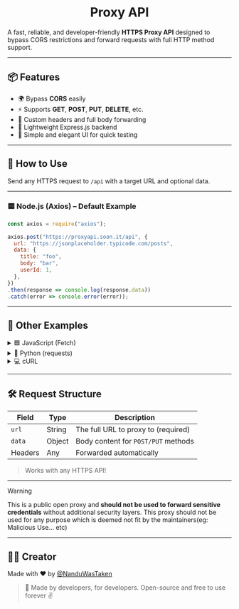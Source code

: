 <h1 align="center">Proxy API</h1>

A fast, reliable, and developer-friendly **HTTPS Proxy API** designed to bypass CORS restrictions and forward requests with full HTTP method support.


---

## 📦 Features

- 🌍 Bypass **CORS** easily  
- ⚡ Supports **GET**, **POST**, **PUT**, **DELETE**, etc.  
- 🔐 Custom headers and full body forwarding  
- 🚀 Lightweight Express.js backend  
- 🧩 Simple and elegant UI for quick testing  

---

## 📖 How to Use

Send any HTTPS request to `/api` with a target URL and optional data.

---

### 🟨 Node.js (Axios) – Default Example

```js
const axios = require("axios");

axios.post("https://proxyapi.soon.it/api", {
  url: "https://jsonplaceholder.typicode.com/posts",
  data: {
    title: "foo",
    body: "bar",
    userId: 1,
  },
})
.then(response => console.log(response.data))
.catch(error => console.error(error));
```

---

## 📂 Other Examples

<details>
  <summary>🟦 JavaScript (Fetch)</summary>

```js
fetch("https://proxyapi.soon.it/api", {
  method: "POST",
  headers: { "Content-Type": "application/json" },
  body: JSON.stringify({
    url: "https://jsonplaceholder.typicode.com/posts",
    data: {
      title: "foo",
      body: "bar",
      userId: 1,
    },
  }),
})
  .then((res) => res.json())
  .then(console.log);
```

</details>

<details>
  <summary>🐍 Python (requests)</summary>

```python
import requests

res = requests.post(
    "https://proxyapi.soon.it/api",
    json={
        "url": "https://jsonplaceholder.typicode.com/posts",
        "data": {
            "title": "foo",
            "body": "bar",
            "userId": 1
        }
    }
)

print(res.json())
```

</details>

<details>
  <summary>💻 cURL</summary>

```bash
curl -X POST 'https://proxyapi.soon.it/api' \
  -H "Content-Type: application/json" \
  -d '{
    "url": "https://jsonplaceholder.typicode.com/posts",
    "data": {
      "title": "foo",
      "body": "bar",
      "userId": 1
    }
  }'
```

</details>

---

## 🛠 Request Structure

| Field      | Type   | Description                         |
|------------|--------|-------------------------------------|
| `url`      | String | The full URL to proxy to (required) |
| `data`     | Object | Body content for `POST/PUT` methods |
| Headers    | Any    | Forwarded automatically             |

> Works with any HTTPS API!

---
> [!WARNING]
> This is a public open proxy and **should not be used to forward sensitive credentials** without additional security layers.
> This proxy should not be used for any purpose which is deemed not fit by the maintainers(eg: Malicious Use... etc)

---

## 👨‍💻 Creator

Made with ❤️ by [@NanduWasTaken](https://github.com/NanduWasTaken)  

> 🔧 Made by developers, for developers.
> Open-source and free to use forever ✌️
